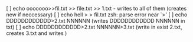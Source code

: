 [ ] echo ooooooo>>fil.txt >> file.txt >> 1.txt - writes to all of them (creates new if neccessary)
[ ] echo hell > > fil.txt				     	  zsh: parse error near `>'
[ ]	echo DDDDDDDDDDDD>2.txt NNNNNN				(writes DDDDDDDDDDDD NNNNNN in txt)
[ ]  echo DDDDDDDDDDDD>2.txt NNNNNN>3.txt		(write in exist 2.txt, creates 3.txt and writes )